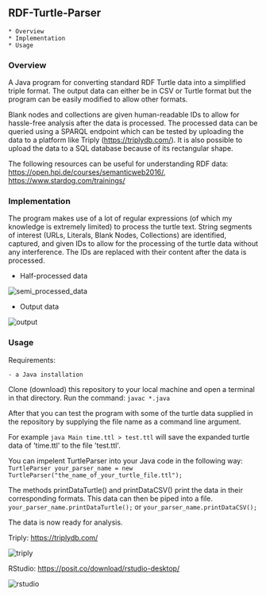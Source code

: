 ## RDF-Turtle-Parser
    * Overview
    * Implementation
    * Usage

### Overview
A Java program for converting standard RDF Turtle data into a simplified triple format.
The output data can either be in CSV or Turtle format but the program can be easily modified to allow other formats.

Blank nodes and collections are given human-readable IDs to allow for hassle-free analysis after the data is processed.
The processed data can be queried using a SPARQL endpoint which can be tested by uploading the data to a platform like Triply (<https://triplydb.com/>).
It is also possible to upload the data to a SQL database because of its rectangular shape.

The following resources can be useful for understanding RDF data: <https://open.hpi.de/courses/semanticweb2016/>, <https://www.stardog.com/trainings/>

### Implementation
The program makes use of a lot of regular expressions (of which my knowledge is extremely limited) to process the turtle text.
String segments of interest (URLs, Literals, Blank Nodes, Collections) are identified, captured, and given IDs to allow for the processing of the turtle data without any interference. The IDs are replaced with their content after the data is processed.

- Half-processed data

![semi_processed_data](https://user-images.githubusercontent.com/79271609/215045378-a9a7458a-0db1-4906-8e3c-56d891531f55.png)

- Output data

![output](https://user-images.githubusercontent.com/79271609/215045417-31c1aa61-fea1-4447-9a51-3509c7dce5af.png)

### Usage
Requirements:

    - a Java installation

Clone (download) this repository to your local machine and open a terminal in that directory.
Run the command:
```javac *.java```

After that you can test the program with some of the turtle data supplied in the repository by supplying the file name as a command line argument.

For example
```java Main time.ttl > test.ttl```
will save the expanded turtle data of 'time.ttl' to the file 'test.ttl'.

You can impelent TurtleParser into your Java code in the following way:
```TurtleParser your_parser_name = new TurtleParser("the_name_of_your_turtle_file.ttl");```

The methods printDataTurtle() and printDataCSV() print the data in their corresponding formats. This data can then be piped into a file.
```your_parser_name.printDataTurtle();```
or
```your_parser_name.printDataCSV();```

The data is now ready for analysis.

Triply: <https://triplydb.com/>

![triply](https://user-images.githubusercontent.com/79271609/215045695-4dc92331-fd3b-48a3-b5dd-e4fa3538e9f2.png)

RStudio: <https://posit.co/download/rstudio-desktop/>

![rstudio](https://user-images.githubusercontent.com/79271609/215045722-dddc4ae8-2294-47da-9b42-d9514823dd8a.png)
